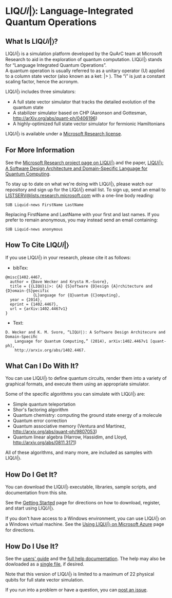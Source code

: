 # LIQ𝑈𝑖|⟩: Language-Integrated Quantum Operations

## What Is LIQ𝑈𝑖|⟩?

LIQ𝑈𝑖|⟩ is a simulation platform developed by the QuArC team at Microsoft Research to aid in the exploration of quantum computation. 
LIQ𝑈𝑖|⟩ stands for “Language Integrated Quantum Operations”.  
A quantum operation is usually referred to as a unitary operator (U) applied to a column state vector (also known as a ket: |> ).
The “i” is just a constant scaling factor, hence the acronym.

LIQ𝑈𝑖|⟩ includes three simulators: 
* A full state vector simulator that tracks the detailed evolution of the quantum state
* A stabilizer simulator based on CHP (Aaronson and Gottesman, http://arXiv.org/abs/quant-ph/0406196)
* A highly-optimized full state vector simulator for fermionic Hamiltonians

LIQ𝑈𝑖|⟩ is available under a [Microsoft Research license](LICENSE.md). 

## For More Information

See the [Microsoft Research project page on LIQ𝑈𝑖|⟩](http://research.microsoft.com/en-us/projects/liquid/)
and the paper, [LIQ𝑈𝑖|⟩: A Software Design Architecture and Domain-Specific Language for Quantum Computing](http://research.microsoft.com/pubs/209634/1402.4467.pdf).

To stay up to date on what we're doing with LIQ𝑈𝑖|⟩, please watch our repository and sign up for the LIQ𝑈𝑖|⟩ email list.
To sign up, send an email to LISTSERV@lists.research.microsoft.com with a one-line body reading:
```
SUB Liquid-news FirstName LastName
```
Replacing FirstName and LastName with your first and last names.
If you prefer to remain anonymous, you may instead send an email containing:
```
SUB Liquid-news anonymous
```

## How To Cite LIQ𝑈𝑖|⟩

If you use LIQ𝑈𝑖|⟩ in your research, please cite it as follows:
* bibTex:
```
@misc{1402.4467,
  author = {Dave Wecker and Krysta M.~Svore},
  title = {{LIQU}i|>: {A} {S}oftware {D}esign {A}rchitecture and {D}omain-{S}pecific 
            {L}anguage for {Q}uantum {C}omputing},
  year = {2014},
  eprint = {1402.4467},
  url = {arXiv:1402.4467v1}
}
```
* Text: 
```
D. Wecker and K. M. Svore, “LIQ𝑈𝑖|⟩: A Software Design Architecure and Domain-Speciﬁc 
    Language for Quantum Computing,” (2014), arXiv:1402.4467v1 [quant-ph], 
    http://arxiv.org/abs/1402.4467.
```

## What Can I Do With It?

You can use LIQ𝑈𝑖|⟩ to define quantum circuits, render them into a variety of graphical formats, and execute them
using an appropriate simulator.

Some of the specific algorithms you can simulate with LIQ𝑈𝑖|⟩ are:
* Simple quantum teleportation
* Shor's factoring algorithm
* Quantum chemistry: computing the ground state energy of a molecule
* Quantum error correction
* Quantum associative memory (Ventura and Martinez, http://arxiv.org/abs/quant-ph/9807053)
* Quantum linear algebra (Harrow, Hassidim, and Lloyd, http://arxiv.org/abs/0811.3171)

All of these algorithms, and many more, are included as samples with LIQ𝑈𝑖|⟩.

## How Do I Get It?

You can download the LIQ𝑈𝑖|⟩ executable, libraries, sample scripts, and documentation from this site.

See the [Getting Started](GettingStarted.md) page for directions on how to download, register, and start using LIQ𝑈𝑖|⟩.

If you don't have access to a Windows environment, you can use LIQ𝑈𝑖|⟩ on a Windows virtual machine.
See the [Using LIQ𝑈𝑖|⟩ on Microsoft Azure](AzureGuide.md) page for directions.

## How Do I Use It?

See the [users' guide](https://msr-quarc.github.io/Liquid/LIQUiD.pdf) and the [full help documentation](https://msr-quarc.github.io/Liquid/).
The help may also be dowloaded as a [single file](https://msr-quarc.github.io/Liquid/Liquid.chm), if desired.

Note that this version of LIQ𝑈𝑖|⟩ is limited to a maximum of 22 physical qubits for full state vector simulation.

If you run into a problem or have a question, you can [post an issue](https://github.com/msr-quarc/Liquid/issues).


